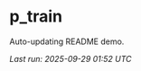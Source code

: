 # p_train

Auto-updating README demo.

<!--START_SECTION:status-->
_Last run: 2025-09-29 01:52 UTC_
<!--END_SECTION:status-->


























































































































































































































































































































































































































































































































































































































































































































































































































































